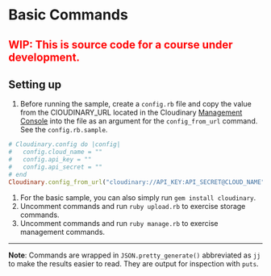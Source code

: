 # Basic Commands #

<h2 style="color:red">WIP: This is source code for a course under development.</h2>

## Setting up

1. Before running the sample, create a `config.rb` file and copy the value from the ClOUDINARY_URL located in the Cloudinary [Management Console](https://cloudinary.com/console) into the file as an argument for the `config_from_url` command.  See the `config.rb.sample`.
```ruby
# Cloudinary.config do |config|
#   config.cloud_name = ""
#   config.api_key = ""
#   config.api_secret = ""
# end
Cloudinary.config_from_url("cloudinary://API_KEY:API_SECRET@CLOUD_NAME")

```
1. For the basic sample, you can also simply run `gem install cloudinary`.
1. Uncomment commands and run `ruby upload.rb` to exercise storage commands.
1. Uncomment commands and run `ruby manage.rb` to exercise management commands.

---

**Note**: Commands are wrapped in `JSON.pretty_generate()` abbreviated as `jj`  to make the results easier to read.  They are output for inspection with `puts`.



